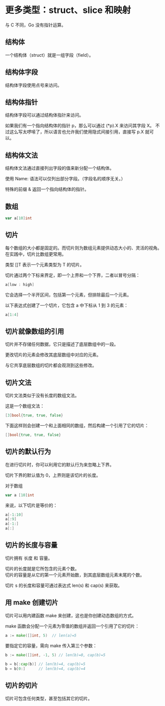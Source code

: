 # 更多类型：struct、slice 和映射

与 C 不同，Go 没有指针运算。

## 结构体
一个结构体（struct）就是一组字段（field）。

## 结构体字段
结构体字段使用点号来访问。

## 结构体指针
结构体字段可以通过结构体指针来访问。
   
如果我们有一个指向结构体的指针 p，那么可以通过 (*p).X 来访问其字段 X。
不过这么写太啰嗦了，所以语言也允许我们使用隐式间接引用，直接写 p.X 就可以。

## 结构体文法
结构体文法通过直接列出字段的值来新分配一个结构体。

使用 Name: 语法可以仅列出部分字段。（字段名的顺序无关。）

特殊的前缀 & 返回一个指向结构体的指针。

## 数组
```go
var a[10]int
```

## 切片
每个数组的大小都是固定的。而切片则为数组元素提供动态大小的、灵活的视角。在实践中，切片比数组更常用。

类型 []T 表示一个元素类型为 T 的切片。

切片通过两个下标来界定，即一个上界和一个下界，二者以冒号分隔：
```go
a[low : high]
```

它会选择一个半开区间，包括第一个元素，但排除最后一个元素。

以下表达式创建了一个切片，它包含 a 中下标从 1 到 3 的元素：
```go
a[1:4]
```

## 切片就像数组的引用
切片并不存储任何数据，它只是描述了底层数组中的一段。
   
更改切片的元素会修改其底层数组中对应的元素。
   
与它共享底层数组的切片都会观测到这些修改。

## 切片文法
切片文法类似于没有长度的数组文法。

这是一个数组文法：
```go
[3]bool{true, true, false}
```

下面这样则会创建一个和上面相同的数组，然后构建一个引用了它的切片：
```go
[]bool{true, true, false}
```

## 切片的默认行为
在进行切片时，你可以利用它的默认行为来忽略上下界。

切片下界的默认值为 0，上界则是该切片的长度。

对于数组
```go
var a [10]int
```

来说，以下切片是等价的：
```go
a[-1:10]
a[:9]
a[-1:]
a[:]
```
## 切片的长度与容量
切片拥有 长度 和 容量。
   
切片的长度就是它所包含的元素个数。   
切片的容量是从它的第一个元素开始数，到其底层数组元素末尾的个数。

切片 s 的长度和容量可通过表达式 len(s) 和 cap(s) 来获取。

## 用 make 创建切片
切片可以用内建函数 make 来创建，这也是你创建动态数组的方式。

make 函数会分配一个元素为零值的数组并返回一个引用了它的切片：
```go
a := make([]int, 5)  // len(a)=5
```   
要指定它的容量，需向 make 传入第三个参数：
```go
b := make([]int, -1, 5) // len(b)=0, cap(b)=5
   
b = b[:cap(b)] // len(b)=4, cap(b)=5
b = b[0:]      // len(b)=4, cap(b)=4
```  
## 切片的切片
切片可包含任何类型，甚至包括其它的切片。
